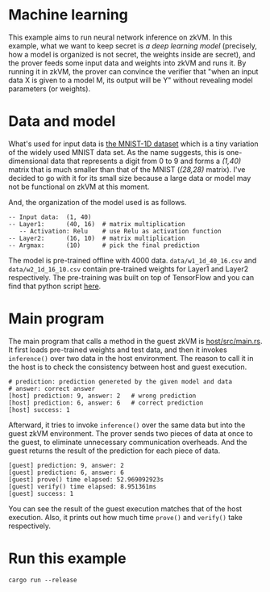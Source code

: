 # Machine learning

This example aims to run neural network inference on zkVM. In this example, what we want to keep secret is *a deep learning model* (precisely, how a model is organized is not secret, the weights inside are secret), and the prover feeds some input data and weights into zkVM and runs it.
By running it in zkVM, the prover can convince the verifier that "when an input data X is given to a model M, its output will be Y" without revealing model parameters (or weights).

# Data and model

What's used for input data is [the MNIST-1D dataset](https://github.com/greydanus/mnist1d) which is a tiny variation of the widely used MNIST data set. As the name suggests, this is one-dimensional data that represents a digit from 0 to 9 and forms a *(1,40)* matrix that is much smaller than that of the MNIST (*(28,28)* matrix). I've decided to go with it for its small size because a large data or model may not be functional on zkVM at this moment.

And, the organization of the model used is as follows.
```
-- Input data:  (1, 40)
-- Layer1:      (40, 16)  # matrix multiplication
   -- Activation: Relu    # use Relu as activation function
-- Layer2:      (16, 10)  # matrix multiplication
-- Argmax:      (10)      # pick the final prediction
```

The model is pre-trained offline with 4000 data. `data/w1_1d_40_16.csv` and `data/w2_1d_16_10.csv` contain pre-trained weights for Layer1 and Layer2 respectively. The pre-training was built on top of TensorFlow and you can find that python script [here](https://github.com/jinb-park/MachineLearning/blob/master/deep-learning/mnist1d.py).

# Main program

The main program that calls a method in the guest zkVM is [host/src/main.rs](host/src/main.rs). It first loads pre-trained weights and test data, and then it invokes `inference()` over two data in the host environment. The reason to call it in the host is to check the consistency between host and guest execution.

```
# prediction: prediction genereted by the given model and data
# answer: correct answer
[host] prediction: 9, answer: 2   # wrong prediction
[host] prediction: 6, answer: 6   # correct prediction
[host] success: 1
```

Afterward, it tries to invoke `inference()` over the same data but into the guest zkVM environment. The prover sends two pieces of data at once to the guest, to eliminate unnecessary communication overheads. And the guest returns the result of the prediction for each piece of data.

```
[guest] prediction: 9, answer: 2
[guest] prediction: 6, answer: 6
[guest] prove() time elapsed: 52.969092923s
[guest] verify() time elapsed: 8.951361ms
[guest] success: 1
```

You can see the result of the guest execution matches that of the host execution. Also, it prints out how much time `prove()` and `verify()` take respectively.

# Run this example

```
cargo run --release
```
